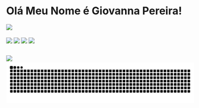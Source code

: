 # Olá Meu Nome é Giovanna Pereira!

<div>
  <img height="180cm" src="https://github-readme-stats.vercel.app/api?username=GiovannaGPereira&show_icons=true&theme=dracula"/>
</div>

<div style = " display: inline-block"><br>
  <img  height="35cm" src="https://cdn.jsdelivr.net/gh/devicons/devicon/icons/javascript/javascript-original.svg"/>   
            <img  height="35cm" src="https://cdn.jsdelivr.net/gh/devicons/devicon/icons/html5/html5-original.svg"/>
                <img height="35cm" src="https://cdn.jsdelivr.net/gh/devicons/devicon/icons/css3/css3-original.svg"/>
                 <img height="35cm" src="https://cdn.jsdelivr.net/gh/devicons/devicon/icons/react/react-original-wordmark.svg" />
          
                
</div>

##
<div>
<img a href = "https://www.linkedin.com/in/giovanna-gon%C3%A7alves-pereira-a06663218" src="https://img.shields.io/badge/LinkedIn-0077B5?style=for-the-badge&logo=linkedin&logoColor=white" />
  
</div>
<picture>
  <source media="(prefers-color-scheme: dark)" srcset="https://raw.githubusercontent.com/GustavoNappi/GustavoNappi/output/github-contribution-grid-snake-dark.svg">
  <source media="(prefers-color-scheme: light)" srcset="https://raw.githubusercontent.com/GustavoNappi/GustavoNappi/output/github-contribution-grid-snake.svg">
  <img alt="github contribution grid snake animation" src="https://raw.githubusercontent.com/GustavoNappi/GustavoNappi/output/github-contribution-grid-snake.svg">
</picture>
